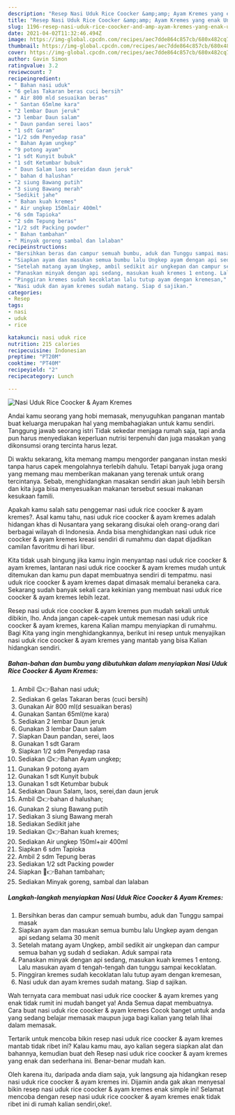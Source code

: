 ```yaml
---
description: "Resep Nasi Uduk Rice Coocker &amp;amp; Ayam Kremes yang enak Untuk Jualan"
title: "Resep Nasi Uduk Rice Coocker &amp;amp; Ayam Kremes yang enak Untuk Jualan"
slug: 1196-resep-nasi-uduk-rice-coocker-and-amp-ayam-kremes-yang-enak-untuk-jualan
date: 2021-04-02T11:32:46.494Z
image: https://img-global.cpcdn.com/recipes/aec7dde864c857cb/680x482cq70/nasi-uduk-rice-coocker-ayam-kremes-foto-resep-utama.jpg
thumbnail: https://img-global.cpcdn.com/recipes/aec7dde864c857cb/680x482cq70/nasi-uduk-rice-coocker-ayam-kremes-foto-resep-utama.jpg
cover: https://img-global.cpcdn.com/recipes/aec7dde864c857cb/680x482cq70/nasi-uduk-rice-coocker-ayam-kremes-foto-resep-utama.jpg
author: Gavin Simon
ratingvalue: 3.2
reviewcount: 7
recipeingredient:
- " Bahan nasi uduk"
- "6 gelas Takaran beras cuci bersih"
- " Air 800 mld sesuaikan beras"
- " Santan 65mlme kara"
- "2 lembar Daun jeruk"
- "3 lembar Daun salam"
- " Daun pandan serei laos"
- "1 sdt Garam"
- "1/2 sdm Penyedap rasa"
- " Bahan Ayam ungkep"
- "9 potong ayam"
- "1 sdt Kunyit bubuk"
- "1 sdt Ketumbar bubuk"
- " Daun Salam laos sereidan daun jeruk"
- " bahan d halushan"
- "2 siung Bawang putih"
- "3 siung Bawang merah"
- "Sedikit jahe"
- " Bahan kuah kremes"
- " Air ungkep 150mlair 400ml"
- "6 sdm Tapioka"
- "2 sdm Tepung beras"
- "1/2 sdt Packing powder"
- " Bahan tambahan"
- " Minyak goreng sambal dan lalaban"
recipeinstructions:
- "Bersihkan beras dan campur semuah bumbu, aduk dan Tunggu sampai masak"
- "Siapkan ayam dan masukan semua bumbu lalu Ungkep ayam dengan api sedang selama 30 menit"
- "Setelah matang ayam Ungkep, ambil sedikit air ungkepan dan campur semua bahan yg sudah d sediakan. Aduk sampai rata"
- "Panaskan minyak dengan api sedang, masukan kuah kremes 1 entong. Lalu masukan ayam d tengah-tengah dan tunggu sampai kecoklatan."
- "Pinggiran kremes sudah kecoklatan lalu tutup ayam dengan kremesan,"
- "Nasi uduk dan ayam kremes sudah matang. Siap d sajikan."
categories:
- Resep
tags:
- nasi
- uduk
- rice

katakunci: nasi uduk rice 
nutrition: 215 calories
recipecuisine: Indonesian
preptime: "PT20M"
cooktime: "PT40M"
recipeyield: "2"
recipecategory: Lunch

---
```



![Nasi Uduk Rice Coocker &amp; Ayam Kremes](https://img-global.cpcdn.com/recipes/aec7dde864c857cb/680x482cq70/nasi-uduk-rice-coocker-ayam-kremes-foto-resep-utama.jpg)

Andai kamu seorang yang hobi memasak, menyuguhkan panganan mantab buat keluarga merupakan hal yang membahagiakan untuk kamu sendiri. Tanggung jawab seorang istri Tidak sekedar menjaga rumah saja, tapi anda pun harus menyediakan keperluan nutrisi terpenuhi dan juga masakan yang dikonsumsi orang tercinta harus lezat.

Di waktu  sekarang, kita memang mampu mengorder panganan instan meski tanpa harus capek mengolahnya terlebih dahulu. Tetapi banyak juga orang yang memang mau memberikan makanan yang terenak untuk orang tercintanya. Sebab, menghidangkan masakan sendiri akan jauh lebih bersih dan kita juga bisa menyesuaikan makanan tersebut sesuai makanan kesukaan famili. 



Apakah kamu salah satu penggemar nasi uduk rice coocker &amp; ayam kremes?. Asal kamu tahu, nasi uduk rice coocker &amp; ayam kremes adalah hidangan khas di Nusantara yang sekarang disukai oleh orang-orang dari berbagai wilayah di Indonesia. Anda bisa menghidangkan nasi uduk rice coocker &amp; ayam kremes kreasi sendiri di rumahmu dan dapat dijadikan camilan favoritmu di hari libur.

Kita tidak usah bingung jika kamu ingin menyantap nasi uduk rice coocker &amp; ayam kremes, lantaran nasi uduk rice coocker &amp; ayam kremes mudah untuk ditemukan dan kamu pun dapat membuatnya sendiri di tempatmu. nasi uduk rice coocker &amp; ayam kremes dapat dimasak memalui beraneka cara. Sekarang sudah banyak sekali cara kekinian yang membuat nasi uduk rice coocker &amp; ayam kremes lebih lezat.

Resep nasi uduk rice coocker &amp; ayam kremes pun mudah sekali untuk dibikin, lho. Anda jangan capek-capek untuk memesan nasi uduk rice coocker &amp; ayam kremes, karena Kalian mampu menyiapkan di rumahmu. Bagi Kita yang ingin menghidangkannya, berikut ini resep untuk menyajikan nasi uduk rice coocker &amp; ayam kremes yang mantab yang bisa Kalian hidangkan sendiri.

<!--inarticleads1-->

##### Bahan-bahan dan bumbu yang dibutuhkan dalam menyiapkan Nasi Uduk Rice Coocker &amp; Ayam Kremes:

1. Ambil  😉👉Bahan nasi uduk;
1. Sediakan 6 gelas Takaran beras (cuci bersih)
1. Gunakan  Air 800 ml(d sesuaikan beras)
1. Gunakan  Santan 65ml(me kara)
1. Sediakan 2 lembar Daun jeruk
1. Gunakan 3 lembar Daun salam
1. Siapkan  Daun pandan, serei, laos
1. Gunakan 1 sdt Garam
1. Siapkan 1/2 sdm Penyedap rasa
1. Sediakan  😉👉Bahan Ayam ungkep;
1. Gunakan 9 potong ayam
1. Gunakan 1 sdt Kunyit bubuk
1. Gunakan 1 sdt Ketumbar bubuk
1. Sediakan  Daun Salam, laos, serei,dan daun jeruk
1. Ambil  😊👉bahan d halushan;
1. Gunakan 2 siung Bawang putih
1. Sediakan 3 siung Bawang merah
1. Sediakan Sedikit jahe
1. Sediakan  😉👉Bahan kuah kremes;
1. Sediakan  Air ungkep 150ml+air 400ml
1. Siapkan 6 sdm Tapioka
1. Ambil 2 sdm Tepung beras
1. Sediakan 1/2 sdt Packing powder
1. Siapkan  🤗👉Bahan tambahan;
1. Sediakan  Minyak goreng, sambal dan lalaban




<!--inarticleads2-->

##### Langkah-langkah menyiapkan Nasi Uduk Rice Coocker &amp; Ayam Kremes:

1. Bersihkan beras dan campur semuah bumbu, aduk dan Tunggu sampai masak
1. Siapkan ayam dan masukan semua bumbu lalu Ungkep ayam dengan api sedang selama 30 menit
1. Setelah matang ayam Ungkep, ambil sedikit air ungkepan dan campur semua bahan yg sudah d sediakan. Aduk sampai rata
1. Panaskan minyak dengan api sedang, masukan kuah kremes 1 entong. Lalu masukan ayam d tengah-tengah dan tunggu sampai kecoklatan.
1. Pinggiran kremes sudah kecoklatan lalu tutup ayam dengan kremesan,
1. Nasi uduk dan ayam kremes sudah matang. Siap d sajikan.




Wah ternyata cara membuat nasi uduk rice coocker &amp; ayam kremes yang enak tidak rumit ini mudah banget ya! Anda Semua dapat membuatnya. Cara buat nasi uduk rice coocker &amp; ayam kremes Cocok banget untuk anda yang sedang belajar memasak maupun juga bagi kalian yang telah lihai dalam memasak.

Tertarik untuk mencoba bikin resep nasi uduk rice coocker &amp; ayam kremes mantab tidak ribet ini? Kalau kamu mau, ayo kalian segera siapkan alat dan bahannya, kemudian buat deh Resep nasi uduk rice coocker &amp; ayam kremes yang enak dan sederhana ini. Benar-benar mudah kan. 

Oleh karena itu, daripada anda diam saja, yuk langsung aja hidangkan resep nasi uduk rice coocker &amp; ayam kremes ini. Dijamin anda gak akan menyesal bikin resep nasi uduk rice coocker &amp; ayam kremes enak simple ini! Selamat mencoba dengan resep nasi uduk rice coocker &amp; ayam kremes enak tidak ribet ini di rumah kalian sendiri,oke!.

